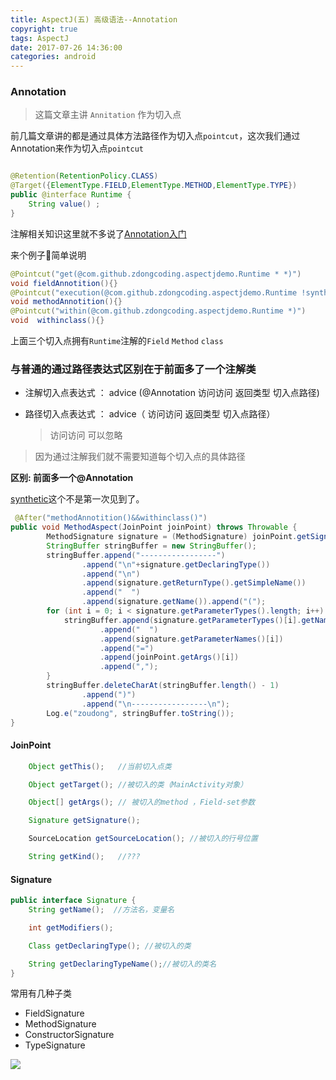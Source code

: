 ```yaml
---
title: AspectJ(五) 高级语法--Annotation
copyright: true
tags: AspectJ
date: 2017-07-26 14:36:00
categories: android
---
```


### Annotation
>这篇文章主讲 ` Annitation ` 作为切入点  

前几篇文章讲的都是通过具体方法路径作为切入点` pointcut `，这次我们通过Annotation来作为切入点` pointcut `

```java

@Retention(RetentionPolicy.CLASS)
@Target({ElementType.FIELD,ElementType.METHOD,ElementType.TYPE})
public @interface Runtime {
    String value() ;
}
```
注解相关知识这里就不多说了[Annotation入门](http://www.jianshu.com/p/fed18201cb12)
<!-- more -->
来个例子🌰简单说明
```java
@Pointcut("get(@com.github.zdongcoding.aspectjdemo.Runtime * *)")
void fieldAnnotition(){}
@Pointcut("execution(@com.github.zdongcoding.aspectjdemo.Runtime !synthetic * *(..))")
void methodAnnotition(){}
@Pointcut("within(@com.github.zdongcoding.aspectjdemo.Runtime *)")
void  withinclass(){}
```
上面三个切入点拥有` Runtime `注解的` Field ` ` Method ` ` class ` 

### 与普通的通过路径表达式区别在于前面多了一个注解类 
+ 注解切入点表达式 ： advice (@Annotation 访问访问 返回类型 切入点路径)
- 路径切入点表达式 ： advice（            访问访问 返回类型 切入点路径）  
   >访问访问 可以忽略

> 因为通过注解我们就不需要知道每个切入点的具体路径 
 
**区别: 前面多一个@Annotation**

[synthetic](http://blog.csdn.net/wonengxing/article/details/32711915)这个不是第一次见到了。

```java
 @After("methodAnnotition()&&withinclass()")
public void MethodAspect(JoinPoint joinPoint) throws Throwable {
        MethodSignature signature = (MethodSignature) joinPoint.getSignature();
        StringBuffer stringBuffer = new StringBuffer();
        stringBuffer.append("-----------------")
                .append("\n"+signature.getDeclaringType())
                .append("\n")
                .append(signature.getReturnType().getSimpleName())
                .append("  ")
                .append(signature.getName()).append("(");
        for (int i = 0; i < signature.getParameterTypes().length; i++) {
            stringBuffer.append(signature.getParameterTypes()[i].getName())
                    .append("  ")
                    .append(signature.getParameterNames()[i])
                    .append("=")
                    .append(joinPoint.getArgs()[i])
                    .append(",");
        }
        stringBuffer.deleteCharAt(stringBuffer.length() - 1)
                .append(")")
                .append("\n-----------------\n");
        Log.e("zoudong", stringBuffer.toString());
}
```
#### JoinPoint
```java
    Object getThis();   //当前切入点类

    Object getTarget(); //被切入的类（MainActivity对象）

    Object[] getArgs(); // 被切入的method ，Field-set参数

    Signature getSignature(); 

    SourceLocation getSourceLocation(); //被切入的行号位置

    String getKind();   //???
```
#### Signature
```java
public interface Signature {
    String getName();  //方法名，变量名

    int getModifiers();

    Class getDeclaringType(); //被切入的类 

    String getDeclaringTypeName();//被切入的类名
}
```
常用有几种子类
- FieldSignature
- MethodSignature
- ConstructorSignature
- TypeSignature

![](../assest/1787010-ad867955b97996e0.png)